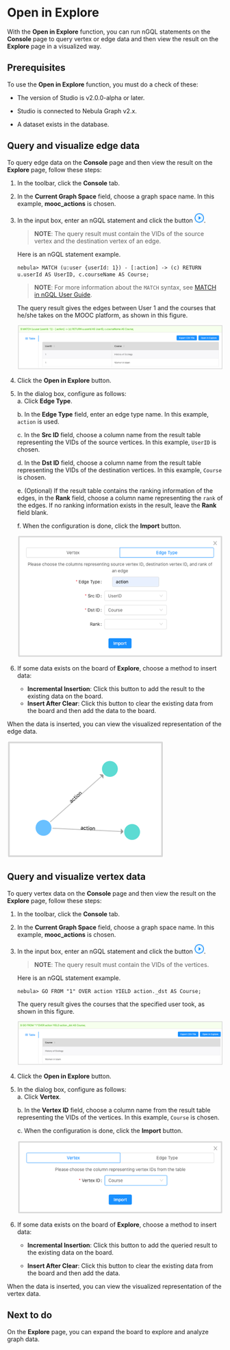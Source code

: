 # Open in Explore

With the **Open in Explore** function, you can run nGQL statements on the **Console** page to query vertex or edge data and then view the result on the **Explore** page in a visualized way.

## Prerequisites

To use the **Open in Explore** function, you must do a check of these:

- The version of Studio is v2.0.0-alpha or later.

- Studio is connected to Nebula Graph v2.x.

- A dataset exists in the database.

## Query and visualize edge data

To query edge data on the **Console** page and then view the result on the **Explore** page, follow these steps:

1. In the toolbar, click the **Console** tab.

2. In the **Current Graph Space** field, choose a graph space name. In this example, **mooc_actions** is chosen.

3. In the input box, enter an nGQL statement and click the button ![Icon of Run](../figs/st-ug-008.png "Run").  
   > **NOTE**: The query result must contain the VIDs of the source vertex and the destination vertex of an edge.

   Here is an nGQL statement example.

    ```ngql
    nebula> MATCH (u:user {userId: 1}) - [:action] -> (c) RETURN u.userId AS UserID, c.courseName AS Course;
    ```

   > **NOTE**: For more information about the `MATCH` syntax, see [MATCH in nGQL User Guide](../../3.ngql-guide/7.general-query-statements/2.match.md).

   The query result gives the edges between User 1 and the courses that he/she takes on the MOOC platform, as shown in this figure.

    ![The Result window shows the queried edge data, including the VIDs of the source vertex and the destination vertex](../figs/st-ug-037.png "Edge data")

4. Click the **Open in Explore** button.

5. In the dialog box, configure as follows:  
   a. Click **Edge Type**.  

   b. In the **Edge Type** field, enter an edge type name. In this example, `action` is used.  

   c. In the **Src ID** field, choose a column name from the result table representing the VIDs of the source vertices. In this example, `UserID` is chosen.  

   d. In the **Dst ID** field, choose a column name from the result table representing the VIDs of the destination vertices. In this example, `Course` is chosen.  

   e. (Optional) If the result table contains the ranking information of the edges, in the **Rank** field, choose a column name representing the `rank` of the edges. If no ranking information exists in the result, leave the **Rank** field blank.  

   f. When the configuration is done, click the **Import** button.  

   ![The dialog box for you to configure the edge data](../figs/st-ug-038.png "Configure edge data")

6. If some data exists on the board of **Explore**, choose a method to insert data:

   - **Incremental Insertion**: Click this button to add the result to the existing data on the board.
   - **Insert After Clear**: Click this button to clear the existing data from the board and then add the data to the board.

When the data is inserted, you can view the visualized representation of the edge data.

![The edge data is represented on the Explore board](../figs/st-ug-044.png "Visualize edge data")

## Query and visualize vertex data

To query vertex data on the **Console** page and then view the result on the **Explore** page, follow these steps:

1. In the toolbar, click the **Console** tab.

2. In the **Current Graph Space** field, choose a graph space name. In this example, **mooc_actions** is chosen.

3. In the input box, enter an nGQL statement and click the button ![Icon of Run](../figs/st-ug-008.png "Run").
   > **NOTE**: The query result must contain the VIDs of the vertices.

   Here is an nGQL statement example.

   ```ngql
   nebula> GO FROM "1" OVER action YIELD action._dst AS Course;
   ```

   The query result gives the courses that the specified user took, as shown in this figure.

   ![The Result window shows the queried vertex data](../figs/st-ug-039.png "Vertex data")

4. Click the **Open in Explore** button.

5. In the dialog box, configure as follows:  
   a. Click **Vertex**.  
   
   b. In the **Vertex ID** field, choose a column name from the result table representing the VIDs of the vertices. In this example, `Course` is chosen.  
   
   c. When the configuration is done, click the **Import** button.

   ![The dialog box for you to configure the vertex data](../figs/st-ug-047.png "Configure vertex data")  

6. If some data exists on the board of **Explore**, choose a method to insert data:

   - **Incremental Insertion**: Click this button to add the queried result to the existing data on the board.

   - **Insert After Clear**: Click this button to clear the existing data from the board and then add the data.

When the data is inserted, you can view the visualized representation of the vertex data.

## Next to do

On the **Explore** page, you can expand the board to explore and analyze graph data.
